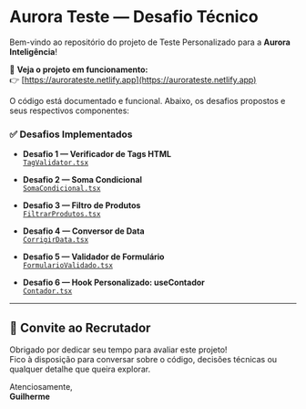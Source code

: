 # Aurora Teste — Desafio Técnico

Bem-vindo ao repositório do projeto de Teste Personalizado para a **Aurora Inteligência**!

🔗 **Veja o projeto em funcionamento:**  
👉 [https://aurorateste.netlify.app](https://aurorateste.netlify.app)

O código está documentado e funcional. Abaixo, os desafios propostos e seus respectivos componentes:

### ✅ Desafios Implementados

- **Desafio 1 — Verificador de Tags HTML**  
  [`TagValidator.tsx`](auroratestproject/src/app/components/TagValidator.tsx)

- **Desafio 2 — Soma Condicional**  
  [`SomaCondicional.tsx`](auroratestproject/src/app/components/SomaCondicional.tsx)

- **Desafio 3 — Filtro de Produtos**  
  [`FiltrarProdutos.tsx`](auroratestproject/src/app/components/FiltrarProdutos.tsx)

- **Desafio 4 — Conversor de Data**  
  [`CorrigirData.tsx`](auroratestprojectsrc/app/components/CorrigirData.tsx)

- **Desafio 5 — Validador de Formulário**  
  [`FormularioValidado.tsx`](auroratestproject/src/app/components/FormularioValidado.tsx)

- **Desafio 6 — Hook Personalizado: useContador**  
  [`Contador.tsx`](auroratestproject/src/app/components/Contador.tsx)

---

## 👋 Convite ao Recrutador

Obrigado por dedicar seu tempo para avaliar este projeto!  
Fico à disposição para conversar sobre o código, decisões técnicas ou qualquer detalhe que queira explorar.

Atenciosamente,  
**Guilherme**
